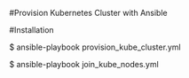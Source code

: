 #Provision Kubernetes Cluster with Ansible

#Installation

$ ansible-playbook provision_kube_cluster.yml

$ ansible-playbook join_kube_nodes.yml 
